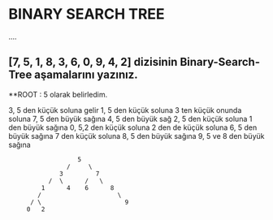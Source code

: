 # BINARY SEARCH TREE
....

## [7, 5, 1, 8, 3, 6, 0, 9, 4, 2] dizisinin Binary-Search-Tree aşamalarını yazınız.

**ROOT : 5 olarak belirledim.

 3, 5 den küçük soluna gelir
 1, 5 den küçük soluna 3 ten küçük onunda soluna 
 7, 5 den büyük sağına
 4, 5 den büyük sağ 
 2, 5 den küçük soluna 1 den büyük sağına
 0, 5,2 den küçük soluna 2 den de küçük soluna
 6, 5 den büyük sağına 7 den küçük soluna
 8, 5 den büyük sağına 
 9, 5 ve 8 den büyük sağına

                       5
                    /     \
                  3         7
               /  \      /   \ 
             1      4    6      8
            /                     \
          / \                       9
         0   2
